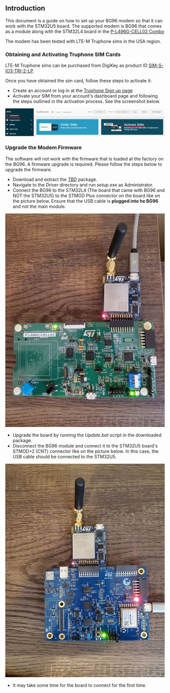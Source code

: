 ## Introduction
This document is a guide on how to set up your BG96 modem so that it can work with the
STM32U5 board. The supported modem is BG96 that comes as a module along with the STM32L4 board in the
[P-L496G-CELL02 Combo](https://www.st.com/en/evaluation-tools/p-l496g-cell02.html)

The modem has been tested with LTE-M Truphone sims in the USA region.

### Obtaining and Activating Truphone SIM Cards

LTE-M Truphone sims can be purchased from DigiKey as product ID 
[SIM-S-IO3-TRI-2-LP](https://www.digikey.com/en/products/detail/truphone-limited/SIM-S-IO3-TRI-2-LP/11568181).

Once you have obtained the sim card, follow these steps to activate it:
* Create an account or log in at the [Truphone Sign up page](https://account.truphone.com/register)
* Activate your SIM from your account's dashboard page and following the steps outlined in the activation process. 
See the screenshot below.

![Truphone Activation](media/truphone-activate-sim.png "Truphone Activation")

### Upgrade the Modem Firmware
The software will not work with the firmware that is loaded at the factory on the BG96.
A firmware upgrade is required. Please follow the steps below to upgrade the firmware.

* Download and extract the *[TBD](package/link)* package. 
* Navigate to the *Driver* directory and run *setup.exe* as Administrator.
* Connect the BG96 to the STM32L4 (The board that came with BG96 and NOT the STM32U5)
to the STMOD Plus connector on the board like on the picture below. Ensure that the USB cable
is **plugged into he BG96** and not the main module.

![BG96 Upgrade](media/bg96-upgrade.jpg "BG96 Upgrade")

* Upgrade the board by running the *Update.bat* script in the downloaded package.
* Disconnect the BG96 module and connect it to the STM32U5 board's STMOD+2 (CNT) connector 
like on the picture below. In this case, the USB cable should be connected to the STM32U5.


![BG96 Connect](media/bg96-connect.jpg "BG96 Connect")

* It may take some time for the board to connect for the first time.
